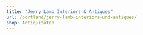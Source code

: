 ```yaml
---
title: "Jerry Lamb Interiors & Antiques"
url: /portland/jerry-lamb-interiors-und-antiques/
shop: Antiquitäten
---
```

